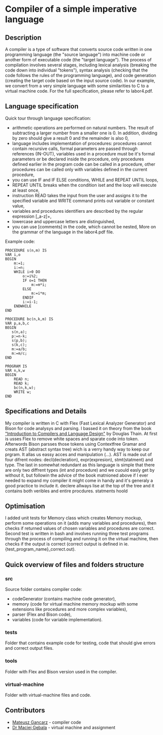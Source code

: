 # Compiler of a simple imperative language
## Description

A compiler is a type of software that converts source code written in one programming language (the "source language") into machine code or another form of executable code (the "target language"). The process of compilation involves several stages, including lexical analysis (breaking the code down into individual "tokens"), syntax analysis (checking that the code follows the rules of the programming language), and code generation (creating the target code based on the input source code). In our example, we convert from a very simple language with some similarities to C to a virtual machine code. For the full specification, please refer to labor4.pdf.

## Language specification

Quick tour through language specification:
- arithmetic operations are performed on natural numbers. The result of subtracting a larger number from a smaller one is 0. In addition, dividing by zero should give a result 0 and the remainder is also 0,
- language includes implementation of procedures: procedures cannot contain recursive calls, formal parameters are passed through references (IN-OUT), variables used in a procedure must be it's formal parameters or be declared inside the procedure, only procedures defined earlier in the program code can be called in a procedure, other procedures can be called only with variables defined in the current procedure,
- you can use IF and IF ELSE conditions, WHILE and REPEAT UNTIL loops, 
- REPEAT UNTIL breaks when the condition iset and the loop will execute at least once,
- instruction READ takes the input from the user and assigns it to the specified variable and WRITE command prints out variable or constant value,
- variables and procedures identifiers are described by the regular expression [_a-z]+,
- lowercase and uppercase letters are distinguished,
- you can use [comments] in the code, which cannot be nested,
More on the grammar of the language in the labor4.pdf file.

Example code:
```
PROCEDURE s(n,m) IS
VAR i,o
BEGIN
    m:=1;
    i:=n;
    WHILE i>0 DO
        o:=i%2;
        IF o=1 THEN
            m:=m*i;
        ELSE
            m:=i*m;
        ENDIF
        i:=i-1;
    ENDWHILE
END

PROCEDURE bc(n,k,m) IS
VAR p,a,b,c
BEGIN
   s(n,a);
   p:=n-k;
   s(p,b);
   s(k,c);
   m:=a/b;
   m:=m/c;
END

PROGRAM IS
VAR n,k,w
BEGIN
    READ n;
    READ k;
    bc(n,k,w);
    WRITE w;
END
```

## Specifications and Details

 My compiler is written in C with Flex (Fast Lexical Analyzer Generator) and Bison for code analysys and parsing. I bassed it on theory from the book ["Introduction to Compilers and Language Design"](https://www3.nd.edu/~dthain/compilerbook/) by Douglas Thain. At first is usses Flex to remove white spaces and sparate code into token. Afterwords Bison parsses those tokens using Contextfree Gramar and creats AST (abstract syntax tree) wich is a verry handy way to keep our prgram. It allas us eassy acces and manipulation (...). AST is made out of four difrent nodes: decl(decleration), expr(expresion), stmt(statment) and type. The last in somewhat redundant as this language is simple that there are only two diffrent types (int and procedure) and we cuould easly get by without it, but followin the advice of the book matnioned above if I ever needed to expand my compiler it might come in handy and it's generaly a good practice to include it. declere allways lise at the top of the tree and it contains both veribles and entire procdures. statments hoold  
    
## Optimisation

I added unit tests for Memory class which creates Memory mockup, perform some operations on it (adds many variables and procedures), then checks if returned values of chosen variables and procedures are correct. Second test is written in bash and involves running three test programs through the process of compiling and running it on the virtual machine, then checks if the output is correct (correct output is defined in ie. {test_program_name}_correct.out).

## Quick overview of files and folders structure

### src

Source folder contains compiler code:
- codeGenerator (contains machine code generator),
- memory (code for virtual machine memory mockup with some extensions like procedures and more complex variables),
- parser (Flex and Bison code),
- variables (code for variable implementation).

### tests
Folder that contains example code for testing, code that should give errors and correct output files.

### tools
Folder with Flex and Bison version used in the compiler.

### virtual-machine
Folder with virtual-machine files and code.

## Contributors
* [Mateusz Gancarz](https://github.com/magancarz) - compiler code
* [Dr Maciej Gębala](https://cs.pwr.edu.pl/gebala/) - virtual machine and assignment